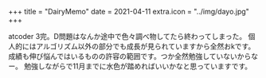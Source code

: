 +++
title = "DairyMemo"
date = 2021-04-11
extra.icon = "../img/dayo.jpg"
+++

atcoder 3完。D問題はなんか途中で色々調べ物してたら終わってしまった。
個人的にはアルゴリズム以外の部分でも成長が見られていますから全然おkです。
成績も伸び悩んではいるものの許容の範囲です。つか全然勉強していないからなー。
勉強しながらで11月までに水色が踏めればいいかなと思っていますです。
